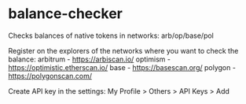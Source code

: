 # balance-checker
Checks balances of native tokens in networks: arb/op/base/pol

Register on the explorers of the networks where you want to check the balance:
arbitrum - https://arbiscan.io/
optimism - https://optimistic.etherscan.io/
base - https://basescan.org/
polygon - https://polygonscan.com/

Create API key in the settings:
My Profile > Others > API Keys > Add
